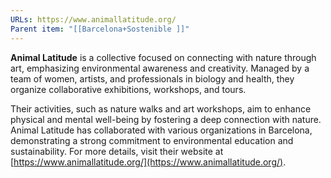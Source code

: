 ```yaml
---
URLs: https://www.animallatitude.org/
Parent item: "[[Barcelona+Sostenible ]]"
---
```

**Animal Latitude** is a collective focused on connecting with nature through art, emphasizing environmental awareness and creativity. Managed by a team of women, artists, and professionals in biology and health, they organize collaborative exhibitions, workshops, and tours. 

Their activities, such as nature walks and art workshops, aim to enhance physical and mental well-being by fostering a deep connection with nature. Animal Latitude has collaborated with various organizations in Barcelona, demonstrating a strong commitment to environmental education and sustainability. For more details, visit their website at [https://www.animallatitude.org/](https://www.animallatitude.org/).